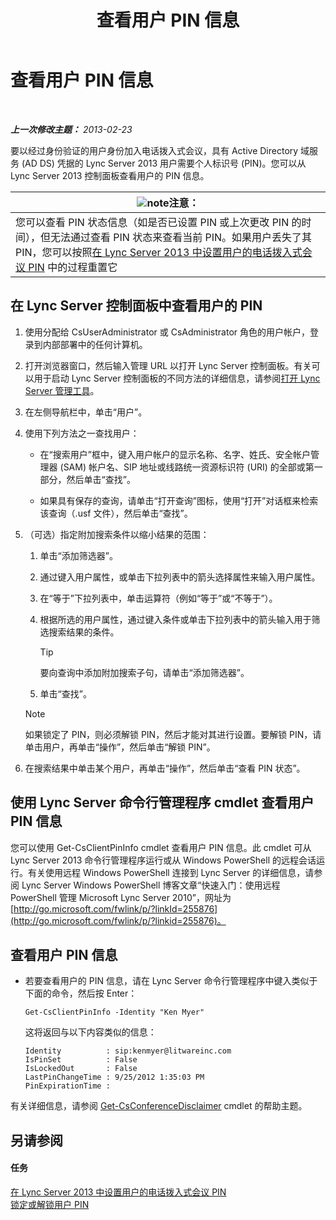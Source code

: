 ﻿---
title: 查看用户 PIN 信息
TOCTitle: 查看用户 PIN 信息
ms:assetid: 59e38117-8112-4851-82ac-a746ffa0f89d
ms:mtpsurl: https://technet.microsoft.com/zh-cn/library/JJ688067(v=OCS.15)
ms:contentKeyID: 49888431
ms.date: 05/19/2016
mtps_version: v=OCS.15
ms.translationtype: HT
---

# 查看用户 PIN 信息

 

_**上一次修改主题：** 2013-02-23_

要以经过身份验证的用户身份加入电话拨入式会议，具有 Active Directory 域服务 (AD DS) 凭据的 Lync Server 2013 用户需要个人标识号 (PIN)。您可以从 Lync Server 2013 控制面板查看用户的 PIN 信息。

<table>
<thead>
<tr class="header">
<th><img src="images/Dn783119.note(OCS.15).gif" title="note" alt="note" />注意：</th>
</tr>
</thead>
<tbody>
<tr class="odd">
<td>您可以查看 PIN 状态信息（如是否已设置 PIN 或上次更改 PIN 的时间），但无法通过查看 PIN 状态来查看当前 PIN。如果用户丢失了其 PIN，您可以按照<a href="lync-server-2013-set-a-user-s-dial-in-conferencing-pin.md">在 Lync Server 2013 中设置用户的电话拨入式会议 PIN</a> 中的过程重置它</td>
</tr>
</tbody>
</table>


## 在 Lync Server 控制面板中查看用户的 PIN

1.  使用分配给 CsUserAdministrator 或 CsAdministrator 角色的用户帐户，登录到内部部署中的任何计算机。

2.  打开浏览器窗口，然后输入管理 URL 以打开 Lync Server 控制面板。有关可以用于启动 Lync Server 控制面板的不同方法的详细信息，请参阅[打开 Lync Server 管理工具](lync-server-2013-open-lync-server-administrative-tools.md)。

3.  在左侧导航栏中，单击“用户”。

4.  使用下列方法之一查找用户：
    
      - 在“搜索用户”框中，键入用户帐户的显示名称、名字、姓氏、安全帐户管理器 (SAM) 帐户名、SIP 地址或线路统一资源标识符 (URI) 的全部或第一部分，然后单击“查找”。
    
      - 如果具有保存的查询，请单击“打开查询”图标，使用“打开”对话框来检索该查询（.usf 文件），然后单击“查找”。

5.  （可选）指定附加搜索条件以缩小结果的范围：
    
    1.  单击“添加筛选器”。
    
    2.  通过键入用户属性，或单击下拉列表中的箭头选择属性来输入用户属性。
    
    3.  在“等于”下拉列表中，单击运算符（例如“等于”或“不等于”）。
    
    4.  根据所选的用户属性，通过键入条件或单击下拉列表中的箭头输入用于筛选搜索结果的条件。
        
        > [!TIP]  
        > 要向查询中添加附加搜索子句，请单击“添加筛选器”。
    
    5.  单击“查找”。
    
    > [!NOTE]
    > 如果锁定了 PIN，则必须解锁 PIN，然后才能对其进行设置。要解锁 PIN，请单击用户，再单击“操作”，然后单击“解锁 PIN”。


6.  在搜索结果中单击某个用户，再单击“操作”，然后单击“查看 PIN 状态”。

## 使用 Lync Server 命令行管理程序 cmdlet 查看用户 PIN 信息

您可以使用 Get-CsClientPinInfo cmdlet 查看用户 PIN 信息。此 cmdlet 可从 Lync Server 2013 命令行管理程序运行或从 Windows PowerShell 的远程会话运行。有关使用远程 Windows PowerShell 连接到 Lync Server 的详细信息，请参阅 Lync Server Windows PowerShell 博客文章“快速入门：使用远程 PowerShell 管理 Microsoft Lync Server 2010”，网址为 [http://go.microsoft.com/fwlink/p/?linkId=255876](http://go.microsoft.com/fwlink/p/?linkid=255876)。

## 查看用户 PIN 信息

  - 若要查看用户的 PIN 信息，请在 Lync Server 命令行管理程序中键入类似于下面的命令，然后按 Enter：
    
        Get-CsClientPinInfo -Identity "Ken Myer"
    
    这将返回与以下内容类似的信息：
    
        Identity          : sip:kenmyer@litwareinc.com
        IsPinSet          : False
        IsLockedOut       : False
        LastPinChangeTime : 9/25/2012 1:35:03 PM
        PinExpirationTime :

有关详细信息，请参阅 [Get-CsConferenceDisclaimer](https://docs.microsoft.com/en-us/powershell/module/skype/Get-CsConferenceDisclaimer) cmdlet 的帮助主题。

## 另请参阅

#### 任务

[在 Lync Server 2013 中设置用户的电话拨入式会议 PIN](lync-server-2013-set-a-user-s-dial-in-conferencing-pin.md)  
[锁定或解锁用户 PIN](lync-server-2013-lock-or-unlock-a-user-pin.md)

